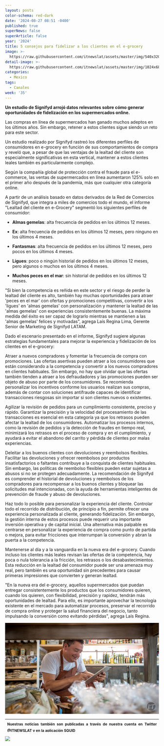 ```yaml
---
layout: posts
color-schema: red-dark
date: '2024-08-27 08:51 -0400'
published: true
superNews: false
superArticle: false
year: '2024'
title: 5 consejos para fidelizar a los clientes en el e-grocery
image: >-
  https://raw.githubusercontent.com/itnewslat/assets/master/img/540x320/PYME-p.jpg
detail-image: >-
  https://raw.githubusercontent.com/itnewslat/assets/master/img/1024x680/PYME-g.jpg
categories:
  - Mexico
tags:
  - Canales
week: '35'
---
```

**Un estudio de Signifyd arrojó datos relevantes sobre cómo generar oportunidades de fidelización en los supermercados online.**

Las compras en línea de supermercados han ganado muchos adeptos en los últimos años. Sin embargo, retener a estos clientes sigue siendo un reto para este sector. 

Un estudio realizado por Signifyd rastreó los diferentes perfiles de consumidores en e-grocery en función de sus comportamientos de compra y reveló que, a pesar de que las ventajas de la lealtad del cliente son especialmente significativas en esta vertical, mantener a estos clientes leales también es particularmente complejo.

Según la compañía global de protección contra el fraude para el e-commerce, las ventas de supermercados en línea aumentaron 125% solo en el primer año después de la pandemia, más que cualquier otra categoría online.

A partir de un análisis basado en datos derivados de la Red de Comercios de Signifyd, que integra a miles de comercios todo el mundo, el informe "Lealtad del cliente en e-Grocery" segmentó los siguientes perfiles de consumidor:

- **Almas gemelas**: alta frecuencia de pedidos en los últimos 12 meses.

- **Ex**: alta frecuencia de pedidos en los últimos 12 meses, pero ninguno en los últimos 4 meses.

- **Fantasmas**: alta frecuencia de pedidos en los últimos 12 meses, pero pocos en los últimos 4 meses.

- **Ligues**: poco o ningún historial de pedidos en los últimos 12 meses, pero algunos o muchos en los últimos 4 meses.

- **Muchos peces en el mar**: sin historial de pedidos en los últimos 12 meses.

"Si bien la competencia es reñida en este sector y el riesgo de perder la lealtad del cliente es alto, también hay muchas oportunidades para atraer 'peces en el mar' con ofertas y promociones competitivas, convertir a los 'ligues' en 'almas gemelas' con personalización y mantener la lealtad de las 'almas gemelas' con experiencias consistentemente buenas. La máxima medida del éxito es ser capaz de lograrlo mientras se mantienen a las 'almas gemelas' felices y motivadas", agrega Laís Regina Lima, Gerente Senior de Marketing de Signifyd LATAM.

Dado el escenario presentado en el informe, Signifyd sugiere algunas estrategias fundamentales para mejorar la experiencia y fidelización de los clientes en el e-grocery:

Atraer a nuevos compradores y fomentar la frecuencia de compra con promociones. Las ofertas asertivas pueden atraer a los consumidores que están considerando a la competencia y convertir a los nuevos compradores en clientes habituales. Sin embargo, no hay que olvidar que las ofertas también tienden a atraer a los defraudadores y las promociones pueden ser objeto de abuso por parte de los consumidores. Se recomienda personalizar los incentivos conforme los usuarios realizan sus compras, además de contar con soluciones antifraude capaces de identificar transacciones riesgosas sin importar si son clientes nuevos o existentes.

Agilizar la revisión de pedidos para un cumplimiento consistente, preciso y rápido. Garantizar la precisión y la velocidad del procesamiento de las transacciones es esencial en esta categoría ya que los retrasos pueden afectar la lealtad de los consumidores. Automatizar los procesos internos, como la revisión de pedidos y la detección de fraudes en tiempo real, minimizará los retrasos en el proceso de compra y en el cumplimiento, y ayudará a evitar el abandono del carrito y pérdida de clientes por malas experiencias.

Deleitar a los buenos clientes con devoluciones y reembolsos flexibles. Facilitar las devoluciones y ofrecer reembolsos por productos insatisfactorios o faltantes contribuye a la conquista de clientes habituales. Sin embargo, las políticas de reembolso flexibles pueden estar sujetas a abusos si no se protegen adecuadamente. La recomendación de Signifyd es comprender el historial de devoluciones y reembolsos de los compradores para recompensar a los buenos clientes y bloquear las solicitudes mal intencionadas, con la ayuda de herramientas inteligentes de prevención de fraude y abuso de devoluciones.

Haz todo lo posible para personalizar la experiencia del cliente. Controlar todo el recorrido de distribución, de principio a fin, permite ofrecer una experiencia personalizada al cliente, generando fidelización. Sin embargo, la gestión interna de estos procesos puede requerir una importante inversión operativa y de capital inicial. Una alternativa más palpable es centrarse en personalizar la experiencia de compra como punto de partida o mejora, para evitar fricciones que interrumpan la conversión y abran la puerta a la competencia.

Mantenerse al día y a la vanguardia en la nueva era del e-grocery. Cuando incluso los clientes más leales revisan las ofertas de la competencia, hay poca o nula tolerancia a la fricción, los retrasos o los desabastecimientos. Esta reducción en la lealtad del consumidor puede ser una amenaza muy real, pero también es una oportunidad sin precedentes para causar primeras impresiones que convierten y generan lealtad.

"En la nueva era del e-grocery, aquellos supermercados que puedan entregar consistentemente los productos que los consumidores quieren, cuando los quieren, con flexibilidad, precisión y rapidez, tendrán más oportunidades de lealtad. Para ello, es importante aprovechar la tecnología existente en el mercado para automatizar procesos, preservar el recorrido de compra online y proteger la salud financiera del negocio, tanto impulsando la conversión como evitando pérdidas", agrega Laís Regina.

![](https://raw.githubusercontent.com/itnewslat/assets/master/img/540x320/PYME-p.jpg)

<table style="height: 42px;" width="569">
<tbody>
<tr>
<td style="text-align: justify;"><sub><strong>Nuestras noticias también son publicadas a través de nuestra cuenta en Twitter <a href="https://twitter.com/itnewslat?lang=es">@ITNEWSLAT</a> y en la aplicación <a href="https://squidapp.co/en/">SQUID</a></strong></sub></td>
</tr>
</tbody>
</table>

<img src="https://tracker.metricool.com/c3po.jpg?hash=56f88a41e39ab42c063cc51676587a04"/>